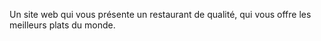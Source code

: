 Un site web qui vous présente un restaurant de qualité, qui vous offre les meilleurs plats du monde.
